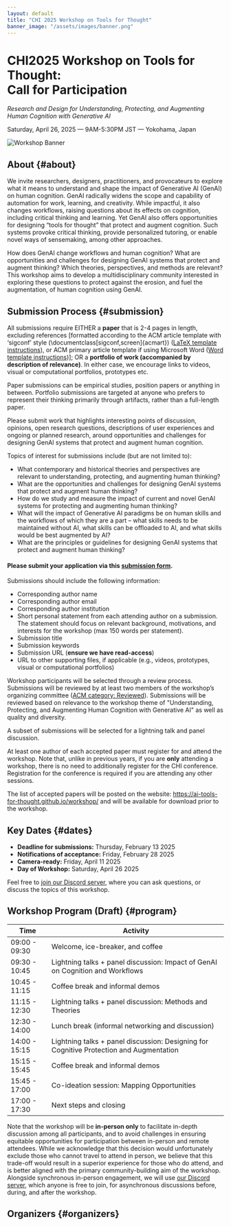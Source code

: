 ```yaml
---
layout: default
title: "CHI 2025 Workshop on Tools for Thought"
banner_image: "/assets/images/banner.png"
---
```


<h1 id="home">CHI2025 Workshop on Tools for Thought:<br>Call for Participation</h1>

_Research and Design for Understanding, Protecting, and Augmenting Human Cognition with Generative AI_

Saturday, April 26, 2025 — 9AM-5:30PM JST — Yokohama, Japan

<div class="banner">
    <img src="{{ '/assets/images/banner2.png' | relative_url }}" alt="Workshop Banner" class="hero-image" />
</div>

## About {#about}

We invite researchers, designers, practitioners, and provocateurs to explore what it means to understand and shape the impact of Generative AI (GenAI) on human cognition. GenAI radically widens the scope and capability of automation for work, learning, and creativity. While impactful, it also changes workflows, raising questions about its effects on cognition, including critical thinking and learning. Yet GenAI also offers opportunities for designing “tools for thought” that protect and augment cognition. Such systems provoke critical thinking, provide personalized tutoring, or enable novel ways of sensemaking, among other approaches.  

How does GenAI change workflows and human cognition? What are opportunities and challenges for designing GenAI systems that protect and augment thinking? Which theories, perspectives, and methods are relevant? This workshop aims to develop a multidisciplinary community interested in exploring these questions to protect against the erosion, and fuel the augmentation, of human cognition using GenAI.

## Submission Process {#submission}

All submissions require EITHER a **paper** that is 2-4 pages in length, excluding references [formatted according to the ACM article template with ‘sigconf’ style (\documentclass[sigconf,screen]{acmart}) ([LaTeX template instructions](https://authors.acm.org/proceedings/production-information/preparing-your-article-with-latex)), or ACM primary article template if using Microsoft Word ([Word template instructions](https://authors.acm.org/proceedings/production-information/preparing-your-article-with-microsoft-word))]; OR a **portfolio of work (accompanied by description of relevance)**. In either case, we encourage links to videos, visual or computational portfolios, prototypes etc. 

Paper submissions can be empirical studies, position papers or anything in between. Portfolio submissions are targeted at anyone who prefers to represent their thinking primarily through artifacts, rather than a full-length paper.

Please submit work that highlights interesting points of discussion, opinions, open research questions, descriptions of user experiences and ongoing or planned research, around opportunities and challenges for designing GenAI systems that protect and augment human cognition.

Topics of interest for submissions include (but are not limited to):

- What contemporary and historical theories and perspectives are relevant to understanding, protecting, and augmenting human thinking?
- What are the opportunities and challenges for designing GenAI systems that protect and augment human thinking?
- How do we study and measure the impact of current and novel GenAI systems for protecting and augmenting human thinking?
- What will the impact of Generative AI paradigms be on human skills and the workflows of which they are a part – what skills needs to be maintained without AI, what skills can be offloaded to AI, and what skills would be best augmented by AI?
- What are the principles or guidelines for designing GenAI systems that protect and augment human thinking?

#### Please submit your application via this <a href="https://forms.office.com/r/CahyHpHDEB" target="_blank">submission form</a>. 

Submissions should include the following information:

- Corresponding author name
- Corresponding author email
- Corresponding author institution
- Short personal statement from each attending author on a submission. The statement should focus on relevant background, motivations, and interests for the workshop (max 150 words per statement).
- Submission title
- Submission keywords
- Submission URL (**ensure we have read-access**) 
- URL to other supporting files, if applicable (e.g., videos, prototypes, visual or computational portfolios)

Workshop participants will be selected through a review process. Submissions will be reviewed by at least two members of the workshop’s organizing committee ([ACM category: Reviewed](https://www.acm.org/publications/policies/pre-publication-evaluation)). Submissions will be reviewed based on relevance to the workshop theme of "Understanding, Protecting, and Augmenting Human Cognition with Generative AI" as well as quality and diversity. 

A subset of submissions will be selected for a lightning talk and panel discussion.

At least one author of each accepted paper must register for and attend the workshop. Note that, unlike in previous years, if you are **only** attending a workshop, there is no need to additionally register for the CHI conference. Registration for the conference is required if you are attending any other sessions.

The list of accepted papers will be posted on the website: https://ai-tools-for-thought.github.io/workshop/  and will be available for download prior to the workshop.


## Key Dates {#dates}

- **Deadline for submissions:** Thursday, February 13 2025
- **Notifications of acceptance:** Friday, February 28 2025
- **Camera-ready:** Friday, April 11 2025
- **Day of Workshop:** Saturday, April 26 2025

Feel free to [join our Discord server](https://discord.gg/WtEzx43ZmD), where you can ask questions, or discuss the topics of this workshop.

## Workshop Program (Draft) {#program}


| Time          | Activity                                                                 |
|---------------|--------------------------------------------------------------------------|
| 09:00 - 09:30 | Welcome, ice-breaker, and coffee                                         |
| 09:30 - 10:45 | Lightning talks + panel discussion: Impact of GenAI on Cognition and Workflows |
| 10:45 - 11:15 | Coffee break and informal demos                                          |
| 11:15 - 12:30 | Lightning talks + panel discussion: Methods and Theories                 |
| 12:30 - 14:00 | Lunch break (informal networking and discussion)                         |
| 14:00 - 15:15 | Lightning talks + panel discussion: Designing for Cognitive Protection and Augmentation |
| 15:15 - 15:45 | Coffee break and informal demos                                          |
| 15:45 - 17:00 | Co-ideation session: Mapping Opportunities                               |
| 17:00 - 17:30 | Next steps and closing                                                   | 



Note that the workshop will be **in-person only** to facilitate in-depth discussion among all participants, and to avoid challenges in ensuring equitable opportunities for participation between in-person and remote attendees. While we acknowledge that this decision would unfortunately exclude those who cannot travel to attend in person, we believe that this trade-off would result in a superior experience for those who do attend, and is better aligned with the primary community-building aim of the workshop. Alongside synchronous in-person engagement, we will use [our Discord server](https://discord.gg/WtEzx43ZmD), which anyone is free to join, for asynchronous discussions before, during, and after the workshop.

## Organizers {#organizers}